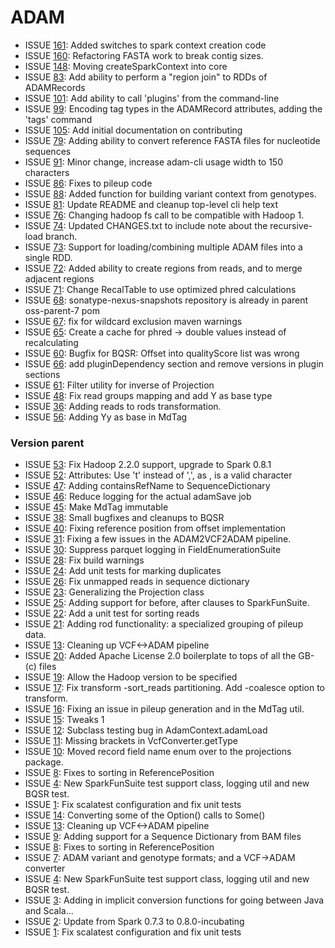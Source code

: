 # ADAM #
* ISSUE [161](https://github.com/bigdatagenomics/adam/pull/161): Added switches to spark context creation code
* ISSUE [160](https://github.com/bigdatagenomics/adam/pull/160): Refactoring FASTA work to break contig sizes.
* ISSUE [148](https://github.com/bigdatagenomics/adam/issues/148): Moving createSparkContext into core
* ISSUE [83](https://github.com/bigdatagenomics/adam/issues/83): Add ability to perform a "region join" to RDDs of ADAMRecords
* ISSUE [101](https://github.com/bigdatagenomics/adam/issues/101): Add ability to call 'plugins' from the command-line
* ISSUE [99](https://github.com/bigdatagenomics/adam/pull/99): Encoding tag types in the ADAMRecord attributes, adding the 'tags' command
* ISSUE [105](https://github.com/bigdatagenomics/adam/pull/105): Add initial documentation on contributing
* ISSUE [79](https://github.com/bigdatagenomics/adam/pull/79): Adding ability to convert reference FASTA files for nucleotide sequences
* ISSUE [91](https://github.com/bigdatagenomics/adam/pull/91): Minor change, increase adam-cli usage width to 150 characters
* ISSUE [86](https://github.com/bigdatagenomics/adam/pull/86): Fixes to pileup code
* ISSUE [88](https://github.com/bigdatagenomics/adam/pull/88): Added function for building variant context from genotypes.
* ISSUE [81](https://github.com/bigdatagenomics/adam/pull/81): Update README and cleanup top-level cli help text
* ISSUE [76](https://github.com/bigdatagenomics/adam/pull/76): Changing hadoop fs call to be compatible with Hadoop 1.
* ISSUE [74](https://github.com/bigdatagenomics/adam/pull/74): Updated CHANGES.txt to include note about the recursive-load branch.
* ISSUE [73](https://github.com/bigdatagenomics/adam/pull/73): Support for loading/combining multiple ADAM files into a single RDD.
* ISSUE [72](https://github.com/bigdatagenomics/adam/pull/72): Added ability to create regions from reads, and to merge adjacent regions
* ISSUE [71](https://github.com/bigdatagenomics/adam/pull/71): Change RecalTable to use optimized phred calculations
* ISSUE [68](https://github.com/bigdatagenomics/adam/pull/68): sonatype-nexus-snapshots repository is already in parent oss-parent-7 pom
* ISSUE [67](https://github.com/bigdatagenomics/adam/pull/67): fix for wildcard exclusion maven warnings
* ISSUE [65](https://github.com/bigdatagenomics/adam/pull/65): Create a cache for phred -> double values instead of recalculating
* ISSUE [60](https://github.com/bigdatagenomics/adam/pull/60): Bugfix for BQSR: Offset into qualityScore list was wrong
* ISSUE [66](https://github.com/bigdatagenomics/adam/pull/66): add pluginDependency section and remove versions in plugin sections
* ISSUE [61](https://github.com/bigdatagenomics/adam/pull/61): Filter utility for inverse of Projection
* ISSUE [48](https://github.com/bigdatagenomics/adam/pull/48): Fix read groups mapping and add Y as base type
* ISSUE [36](https://github.com/bigdatagenomics/adam/pull/36): Adding reads to rods transformation.
* ISSUE [56](https://github.com/bigdatagenomics/adam/pull/56): Adding Yy as base in MdTag

### Version parent ###
* ISSUE [53](https://github.com/bigdatagenomics/adam/pull/53): Fix Hadoop 2.2.0 support, upgrade to Spark 0.8.1
* ISSUE [52](https://github.com/bigdatagenomics/adam/pull/52): Attributes: Use 't' instead of ',', as , is a valid character
* ISSUE [47](https://github.com/bigdatagenomics/adam/pull/47): Adding containsRefName to SequenceDictionary
* ISSUE [46](https://github.com/bigdatagenomics/adam/pull/46): Reduce logging for the actual adamSave job
* ISSUE [45](https://github.com/bigdatagenomics/adam/pull/45): Make MdTag immutable
* ISSUE [38](https://github.com/bigdatagenomics/adam/pull/38): Small bugfixes and cleanups to BQSR
* ISSUE [40](https://github.com/bigdatagenomics/adam/pull/40): Fixing reference position from offset implementation
* ISSUE [31](https://github.com/bigdatagenomics/adam/pull/31): Fixing a few issues in the ADAM2VCF2ADAM pipeline.
* ISSUE [30](https://github.com/bigdatagenomics/adam/pull/30): Suppress parquet logging in FieldEnumerationSuite
* ISSUE [28](https://github.com/bigdatagenomics/adam/pull/28): Fix build warnings
* ISSUE [24](https://github.com/bigdatagenomics/adam/pull/24): Add unit tests for marking duplicates
* ISSUE [26](https://github.com/bigdatagenomics/adam/pull/26): Fix unmapped reads in sequence dictionary
* ISSUE [23](https://github.com/bigdatagenomics/adam/pull/23): Generalizing the Projection class
* ISSUE [25](https://github.com/bigdatagenomics/adam/pull/25): Adding support for before, after clauses to SparkFunSuite.
* ISSUE [22](https://github.com/bigdatagenomics/adam/pull/22): Add a unit test for sorting reads
* ISSUE [21](https://github.com/bigdatagenomics/adam/pull/21): Adding rod functionality: a specialized grouping of pileup data.
* ISSUE [13](https://github.com/bigdatagenomics/adam/pull/13): Cleaning up VCF<->ADAM pipeline
* ISSUE [20](https://github.com/bigdatagenomics/adam/pull/20): Added Apache License 2.0 boilerplate to tops of all the GB-(c) files
* ISSUE [19](https://github.com/bigdatagenomics/adam/pull/19): Allow the Hadoop version to be specified
* ISSUE [17](https://github.com/bigdatagenomics/adam/pull/17): Fix transform -sort_reads partitioning. Add -coalesce option to transform.
* ISSUE [16](https://github.com/bigdatagenomics/adam/pull/16): Fixing an issue in pileup generation and in the MdTag util.
* ISSUE [15](https://github.com/bigdatagenomics/adam/pull/15): Tweaks 1
* ISSUE [12](https://github.com/bigdatagenomics/adam/pull/12): Subclass testing bug in AdamContext.adamLoad
* ISSUE [11](https://github.com/bigdatagenomics/adam/pull/11): Missing brackets in VcfConverter.getType
* ISSUE [10](https://github.com/bigdatagenomics/adam/pull/10): Moved record field name enum over to the projections package.
* ISSUE [8](https://github.com/bigdatagenomics/adam/pull/8): Fixes to sorting in ReferencePosition
* ISSUE [4](https://github.com/bigdatagenomics/adam/pull/4): New SparkFunSuite test support class, logging util and new BQSR test.
* ISSUE [1](https://github.com/bigdatagenomics/adam/pull/1): Fix scalatest configuration and fix unit tests
* ISSUE [14](https://github.com/bigdatagenomics/adam/pull/14): Converting some of the Option() calls to Some()
* ISSUE [13](https://github.com/bigdatagenomics/adam/pull/13): Cleaning up VCF<->ADAM pipeline
* ISSUE [9](https://github.com/bigdatagenomics/adam/pull/9): Adding support for a Sequence Dictionary from BAM files
* ISSUE [8](https://github.com/bigdatagenomics/adam/pull/8): Fixes to sorting in ReferencePosition
* ISSUE [7](https://github.com/bigdatagenomics/adam/pull/7): ADAM variant and genotype formats; and a VCF->ADAM converter
* ISSUE [4](https://github.com/bigdatagenomics/adam/pull/4): New SparkFunSuite test support class, logging util and new BQSR test.
* ISSUE [3](https://github.com/bigdatagenomics/adam/pull/3): Adding in implicit conversion functions for going between Java and Scala...
* ISSUE [2](https://github.com/bigdatagenomics/adam/pull/2): Update from Spark 0.7.3 to 0.8.0-incubating
* ISSUE [1](https://github.com/bigdatagenomics/adam/pull/1): Fix scalatest configuration and fix unit tests
